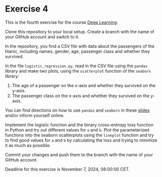 # Exercise 4

This is the fourth exercise for the course [Deep Learning](https://lehre.idh.uni-koeln.de/lehrveranstaltungen/wintersemester-2024-2025/deep-learning/).

Clone this repository to your local setup. Create a branch with the name of your GitHub account and switch to it.

In the repository, you find a CSV file with data about the passengers of the titanic, including names, gender, age, passenger class and whether they survived. 

In the file `logistic_regression.py`, read in the CSV file using the `pandas` library and make two plots, using the `scatterplot` function of the `seaborn` library:

1. The age of a passenger on the x-axis and whether they survived on the y-axis.
2. The passenger class on the x-axis and whether they survived on the y-axis.

You can find directions on how to use `pandas` and `seaborn` in these [slides](https://lehre.idh.uni-koeln.de/site/assets/files/5151/presentation02.pdf) and/or inform yourself online.

Implement the logistic function and the binary cross-entropy loss function in Python and try out different values for `a` and `b`. Plot the parameterized functions into the seaborn scatterplots using the `lineplot` function and try to find good values for `a` and `b` by calculating the loss and trying to minimize it as much as possible.

Commit your changes and push them to the branch with the name of your GitHub account.

Deadline for this exercise is November 7, 2024, 08:00:00 CET.
